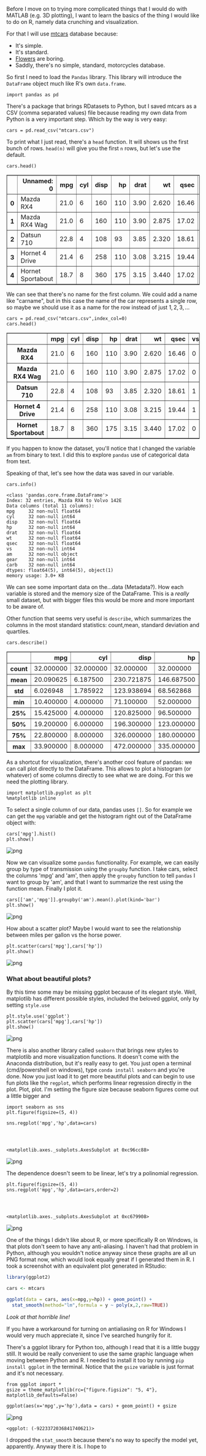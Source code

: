 
Before I move on to trying more complicated things that I would do with MATLAB (e.g. 3D plotting), I want to learn the basics of the thing I would like to do on R, namely data crunching and visualization. 

For that I will use [mtcars](https://stat.ethz.ch/R-manual/R-devel/library/datasets/html/mtcars.html) database because:
* It's simple.
* It's standard.
* [Flowers](https://stat.ethz.ch/R-manual/R-devel/library/datasets/html/iris.html) are boring.
* Saddly, there's no simple, standard, motorcycles database.

So first I need to load the `Pandas` library. This library will introduce the `DataFrame` object much like R's own `data.frame`.


    import pandas as pd

There's a package that brings RDatasets to Python, but I saved mtcars as a CSV (comma separated values) file because reading my own data from Python is a very important step. Which by the way is very easy:


    cars = pd.read_csv("mtcars.csv")

To print what I just read, there's a `head` function. It will shows us the first bunch of rows. `head(n)` will give you the first `n` rows, but let's use the default.


    cars.head()




<div>
<table border="1" class="dataframe">
  <thead>
    <tr style="text-align: right;">
      <th></th>
      <th>Unnamed: 0</th>
      <th>mpg</th>
      <th>cyl</th>
      <th>disp</th>
      <th>hp</th>
      <th>drat</th>
      <th>wt</th>
      <th>qsec</th>
      <th>vs</th>
      <th>am</th>
      <th>gear</th>
      <th>carb</th>
    </tr>
  </thead>
  <tbody>
    <tr>
      <th>0</th>
      <td>Mazda RX4</td>
      <td>21.0</td>
      <td>6</td>
      <td>160</td>
      <td>110</td>
      <td>3.90</td>
      <td>2.620</td>
      <td>16.46</td>
      <td>0</td>
      <td>Manual</td>
      <td>4</td>
      <td>4</td>
    </tr>
    <tr>
      <th>1</th>
      <td>Mazda RX4 Wag</td>
      <td>21.0</td>
      <td>6</td>
      <td>160</td>
      <td>110</td>
      <td>3.90</td>
      <td>2.875</td>
      <td>17.02</td>
      <td>0</td>
      <td>Manual</td>
      <td>4</td>
      <td>4</td>
    </tr>
    <tr>
      <th>2</th>
      <td>Datsun 710</td>
      <td>22.8</td>
      <td>4</td>
      <td>108</td>
      <td>93</td>
      <td>3.85</td>
      <td>2.320</td>
      <td>18.61</td>
      <td>1</td>
      <td>Manual</td>
      <td>4</td>
      <td>1</td>
    </tr>
    <tr>
      <th>3</th>
      <td>Hornet 4 Drive</td>
      <td>21.4</td>
      <td>6</td>
      <td>258</td>
      <td>110</td>
      <td>3.08</td>
      <td>3.215</td>
      <td>19.44</td>
      <td>1</td>
      <td>Automatic</td>
      <td>3</td>
      <td>1</td>
    </tr>
    <tr>
      <th>4</th>
      <td>Hornet Sportabout</td>
      <td>18.7</td>
      <td>8</td>
      <td>360</td>
      <td>175</td>
      <td>3.15</td>
      <td>3.440</td>
      <td>17.02</td>
      <td>0</td>
      <td>Automatic</td>
      <td>3</td>
      <td>2</td>
    </tr>
  </tbody>
</table>
</div>



We can see that there's no name for the first column. We could add a name like "carname", but in this case the name of the car represents a single row, so maybe we should use it as a name for the row instead of just $1,2,3,\dots$


    cars = pd.read_csv("mtcars.csv",index_col=0)
    cars.head()




<div>
<table border="1" class="dataframe">
  <thead>
    <tr style="text-align: right;">
      <th></th>
      <th>mpg</th>
      <th>cyl</th>
      <th>disp</th>
      <th>hp</th>
      <th>drat</th>
      <th>wt</th>
      <th>qsec</th>
      <th>vs</th>
      <th>am</th>
      <th>gear</th>
      <th>carb</th>
    </tr>
  </thead>
  <tbody>
    <tr>
      <th>Mazda RX4</th>
      <td>21.0</td>
      <td>6</td>
      <td>160</td>
      <td>110</td>
      <td>3.90</td>
      <td>2.620</td>
      <td>16.46</td>
      <td>0</td>
      <td>Manual</td>
      <td>4</td>
      <td>4</td>
    </tr>
    <tr>
      <th>Mazda RX4 Wag</th>
      <td>21.0</td>
      <td>6</td>
      <td>160</td>
      <td>110</td>
      <td>3.90</td>
      <td>2.875</td>
      <td>17.02</td>
      <td>0</td>
      <td>Manual</td>
      <td>4</td>
      <td>4</td>
    </tr>
    <tr>
      <th>Datsun 710</th>
      <td>22.8</td>
      <td>4</td>
      <td>108</td>
      <td>93</td>
      <td>3.85</td>
      <td>2.320</td>
      <td>18.61</td>
      <td>1</td>
      <td>Manual</td>
      <td>4</td>
      <td>1</td>
    </tr>
    <tr>
      <th>Hornet 4 Drive</th>
      <td>21.4</td>
      <td>6</td>
      <td>258</td>
      <td>110</td>
      <td>3.08</td>
      <td>3.215</td>
      <td>19.44</td>
      <td>1</td>
      <td>Automatic</td>
      <td>3</td>
      <td>1</td>
    </tr>
    <tr>
      <th>Hornet Sportabout</th>
      <td>18.7</td>
      <td>8</td>
      <td>360</td>
      <td>175</td>
      <td>3.15</td>
      <td>3.440</td>
      <td>17.02</td>
      <td>0</td>
      <td>Automatic</td>
      <td>3</td>
      <td>2</td>
    </tr>
  </tbody>
</table>
</div>



If you happen to know the dataset, you'll notice that I changed the variable `am` from binary to text. I did this to explore `pandas` use of categorical data from text.

Speaking of that, let's see how the data was saved in our variable.


    cars.info()

    <class 'pandas.core.frame.DataFrame'>
    Index: 32 entries, Mazda RX4 to Volvo 142E
    Data columns (total 11 columns):
    mpg     32 non-null float64
    cyl     32 non-null int64
    disp    32 non-null float64
    hp      32 non-null int64
    drat    32 non-null float64
    wt      32 non-null float64
    qsec    32 non-null float64
    vs      32 non-null int64
    am      32 non-null object
    gear    32 non-null int64
    carb    32 non-null int64
    dtypes: float64(5), int64(5), object(1)
    memory usage: 3.0+ KB
    

We can see some important data on the...data (Metadata?). How each variable is stored and the memory size of the DataFrame. This is a *really* small dataset, but with bigger files this would be more and more important to be aware of.

Other function that seems very useful is `describe`, which summarizes the columns in the most standard statistics: count,mean, standard deviation and quartiles.


    cars.describe()




<div>
<table border="1" class="dataframe">
  <thead>
    <tr style="text-align: right;">
      <th></th>
      <th>mpg</th>
      <th>cyl</th>
      <th>disp</th>
      <th>hp</th>
      <th>drat</th>
      <th>wt</th>
      <th>qsec</th>
      <th>vs</th>
      <th>gear</th>
      <th>carb</th>
    </tr>
  </thead>
  <tbody>
    <tr>
      <th>count</th>
      <td>32.000000</td>
      <td>32.000000</td>
      <td>32.000000</td>
      <td>32.000000</td>
      <td>32.000000</td>
      <td>32.000000</td>
      <td>32.000000</td>
      <td>32.000000</td>
      <td>32.000000</td>
      <td>32.0000</td>
    </tr>
    <tr>
      <th>mean</th>
      <td>20.090625</td>
      <td>6.187500</td>
      <td>230.721875</td>
      <td>146.687500</td>
      <td>3.596563</td>
      <td>3.217250</td>
      <td>17.848750</td>
      <td>0.437500</td>
      <td>3.687500</td>
      <td>2.8125</td>
    </tr>
    <tr>
      <th>std</th>
      <td>6.026948</td>
      <td>1.785922</td>
      <td>123.938694</td>
      <td>68.562868</td>
      <td>0.534679</td>
      <td>0.978457</td>
      <td>1.786943</td>
      <td>0.504016</td>
      <td>0.737804</td>
      <td>1.6152</td>
    </tr>
    <tr>
      <th>min</th>
      <td>10.400000</td>
      <td>4.000000</td>
      <td>71.100000</td>
      <td>52.000000</td>
      <td>2.760000</td>
      <td>1.513000</td>
      <td>14.500000</td>
      <td>0.000000</td>
      <td>3.000000</td>
      <td>1.0000</td>
    </tr>
    <tr>
      <th>25%</th>
      <td>15.425000</td>
      <td>4.000000</td>
      <td>120.825000</td>
      <td>96.500000</td>
      <td>3.080000</td>
      <td>2.581250</td>
      <td>16.892500</td>
      <td>0.000000</td>
      <td>3.000000</td>
      <td>2.0000</td>
    </tr>
    <tr>
      <th>50%</th>
      <td>19.200000</td>
      <td>6.000000</td>
      <td>196.300000</td>
      <td>123.000000</td>
      <td>3.695000</td>
      <td>3.325000</td>
      <td>17.710000</td>
      <td>0.000000</td>
      <td>4.000000</td>
      <td>2.0000</td>
    </tr>
    <tr>
      <th>75%</th>
      <td>22.800000</td>
      <td>8.000000</td>
      <td>326.000000</td>
      <td>180.000000</td>
      <td>3.920000</td>
      <td>3.610000</td>
      <td>18.900000</td>
      <td>1.000000</td>
      <td>4.000000</td>
      <td>4.0000</td>
    </tr>
    <tr>
      <th>max</th>
      <td>33.900000</td>
      <td>8.000000</td>
      <td>472.000000</td>
      <td>335.000000</td>
      <td>4.930000</td>
      <td>5.424000</td>
      <td>22.900000</td>
      <td>1.000000</td>
      <td>5.000000</td>
      <td>8.0000</td>
    </tr>
  </tbody>
</table>
</div>



As a shortcut for visualization, there's another cool feature of pandas: we can call plot directly to the DataFrame. This allows to plot a histogram (or whatever) of some columns directly to see what we are doing. For this we need the plotting library. 


    import matplotlib.pyplot as plt
    %matplotlib inline

To select a single column of our data, pandas uses `[]`. So for example we can get the `mpg` variable and get the histogram right out of the DataFrame object with:


    cars['mpg'].hist()
    plt.show()


![png](2015-08-26-pandas-time_files/2015-08-26-pandas-time_15_0.png)


Now we can visualize some `pandas` functionality. For example, we can easily group by type of transmission using the `groupby` function. I take cars, select the columns 'mpg' and 'am', then apply the `groupby` function to tell `pandas` I want to group by 'am', and that I want to summarize the rest using the function mean. Finally I plot it.


    cars[['am','mpg']].groupby('am').mean().plot(kind='bar')
    plt.show()


![png](2015-08-26-pandas-time_files/2015-08-26-pandas-time_17_0.png)


How about a scatter plot? Maybe I would want to see the relationship between miles per gallon vs the horse power.


    plt.scatter(cars['mpg'],cars['hp'])
    plt.show()


![png](2015-08-26-pandas-time_files/2015-08-26-pandas-time_19_0.png)


### What about beautiful plots?

By this time some may be missing ggplot because of its elegant style. Well, matplotlib has different possible styles, included the beloved ggplot, only by setting `style.use`


    plt.style.use('ggplot')
    plt.scatter(cars['mpg'],cars['hp'])
    plt.show()


![png](2015-08-26-pandas-time_files/2015-08-26-pandas-time_21_0.png)


There is also another library called `seaborn` that brings new styles to matplotlib and more visualization functions. It doesn't come with the Anaconda distribution, but it's really easy to get. You just open a terminal (cmd/powershell on windows), type `conda install seaborn` and you're done. Now you just load it to get more beautiful plots and can begin to use fun plots like the `regplot`, which performs linear regression directly in the plot. Plot, plot. I'm setting the figure size because seaborn figures come out a little bigger and 


    import seaborn as sns
    plt.figure(figsize=(5, 4))
    
    sns.regplot('mpg','hp',data=cars)




    <matplotlib.axes._subplots.AxesSubplot at 0xc96cc88>




![png](2015-08-26-pandas-time_files/2015-08-26-pandas-time_23_1.png)


The dependence doesn't seem to be linear, let's try a polinomial regression.


    plt.figure(figsize=(5, 4))
    sns.regplot('mpg','hp',data=cars,order=2)




    <matplotlib.axes._subplots.AxesSubplot at 0xc679908>




![png](2015-08-26-pandas-time_files/2015-08-26-pandas-time_25_1.png)


One of the things I didn't like about R, or more specifically R on Windows, is that plots don't seem to have any anti-aliasing. I haven't had that problem in Python, although you wouldn't notice anyway since these graphs are all un PNG format now, which would look equally great if I generated them in R. I took a screenshot with an equivalent plot generated in RStudio:

``` R
library(ggplot2)

cars <- mtcars

ggplot(data = cars, aes(x=mpg,y=hp)) + geom_point() + 
  stat_smooth(method="lm",formula = y ~ poly(x,2,raw=TRUE))
```

*Look at that horrible line!*

If you have a workaround for turning on antialiasing on R for Windows I would very much appreciate it, since I've searched hungrily for it.

There's a ggplot library for Python too, although I read that it is a little buggy still. It would be really convenient to use the same graphic language when moving between Python and R. I needed to install it too by running `pip install ggplot` in the terminal. Notice that the `gsize` variable is just format and it's not necessary.


    from ggplot import *
    gsize = theme_matplotlib(rc={"figure.figsize": "5, 4"}, matplotlib_defaults=False)
    
    ggplot(aes(x='mpg',y='hp'),data = cars) + geom_point() + gsize


![png](2015-08-26-pandas-time_files/2015-08-26-pandas-time_27_0.png)





    <ggplot: (-9223372036841740621)>



I dropped the `stat_smooth` because there's no way to specify the model yet, apparently. Anyway there it is. I hope to
